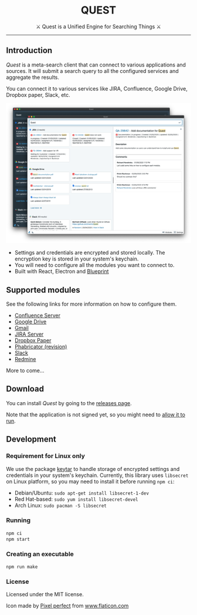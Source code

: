 <h1 align="center">
QUEST
</h1>

<p align="center">
  ⚔️ Quest is a Unified Engine for Searching Things  ⚔️
</p>

---

## Introduction
*Quest* is a meta-search client that can connect to various applications and sources. It will submit a search query to all the configured services and aggregate the results.

You can connect it to various services like JIRA, Confluence, Google Drive, Dropbox paper, Slack, etc.

![Quest - screenshot](./doc/screenshot.png)

- Settings and credentials are encrypted and stored locally. The encryption key is stored in your system's keychain.
- You will need to configure all the modules you want to connect to.
- Built with React, Electron and [Blueprint](https://blueprintjs.com)

## Supported modules
See the following links for more information on how to configure them.
- [Confluence Server](src/modules/confluence/readme.md)
- [Google Drive](src/modules/drive/readme.md)
- [Gmail](src/modules/gmail/readme.md)
- [JIRA Server](src/modules/jira/readme.md)
- [Dropbox Paper](src/modules/paper/readme.md)
- [Phabricator (revision)](src/modules/phab-revision/readme.md)
- [Slack](src/modules/slack/readme.md)
- [Redmine](src/modules/redmine/readme.md)

More to come...

## Download
You can install *Quest* by going to the [releases page](https://github.com/hverlin/Quest/releases).

Note that the application is not signed yet, so you might need to [allow it to run](https://www.wikihow.com/Install-Software-from-Unsigned-Developers-on-a-Mac).

## Development

### Requirement for Linux only

We use the package [keytar](http://atom.github.io/node-keytar/) to handle storage of encrypted settings and credentials in your system's keychain.
Currently, this library uses `libsecret` on Linux platform, so you may need to install it before running `npm ci`:
* Debian/Ubuntu: `sudo apt-get install libsecret-1-dev`
* Red Hat-based: `sudo yum install libsecret-devel`
* Arch Linux: `sudo pacman -S libsecret`

### Running
```
npm ci
npm start
```

### Creating an executable
```
npm run make
```

### License 
Licensed under the MIT license.

Icon made by [Pixel perfect](https://www.flaticon.com/authors/pixel-perfect) from www.flaticon.com
